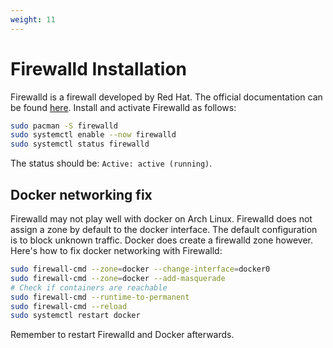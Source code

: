 ```yaml
---
weight: 11
---
```


# Firewalld Installation

Firewalld is a firewall developed by Red Hat. The official documentation can be found [here](https://firewalld.org/documentation/). Install and activate Firewalld as follows:

```bash
sudo pacman -S firewalld
sudo systemctl enable --now firewalld
sudo systemctl status firewalld
```

The status should be: `Active: active (running)`.

## Docker networking fix

Firewalld may not play well with docker on Arch Linux. Firewalld does not assign a zone by default to the docker interface. The default configuration is to block unknown traffic. Docker does create a firewalld zone however. Here's how to fix docker networking with Firewalld:

```bash
sudo firewall-cmd --zone=docker --change-interface=docker0
sudo firewall-cmd --zone=docker --add-masquerade
# Check if containers are reachable
sudo firewall-cmd --runtime-to-permanent
sudo firewall-cmd --reload
sudo systemctl restart docker
```

Remember to restart Firewalld and Docker afterwards.

